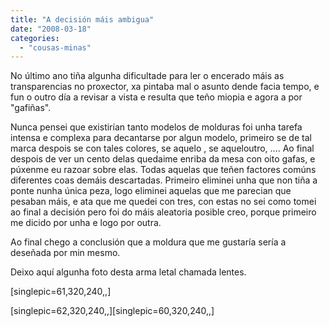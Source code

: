 ```yaml
---
title: "A decisión máis ambigua"
date: "2008-03-18"
categories: 
  - "cousas-minas"
---
```


No último ano tiña algunha dificultade para ler o encerado máis as transparencias no proxector, xa pintaba mal o asunto dende facia tempo, e fun o outro día a revisar a vista e resulta que teño miopia e agora a por "gafiñas".

Nunca pensei que existirían tanto modelos de molduras foi unha tarefa intensa e complexa para decantarse por algun modelo, primeiro se de tal marca despois se con tales colores, se aquelo , se aqueloutro, .... Ao final despois de ver un cento delas quedaime enriba da mesa con oito gafas, e púxenme eu razoar sobre elas. Todas aquelas que teñen factores comúns diferentes coas demáis descartadas. Primeiro eliminei unha que non tiña a ponte nunha única peza, logo eliminei aquelas que me parecian que pesaban máis, e ata que me quedei con tres, con estas no sei como tomei ao final a decisión pero foi do máis aleatoria posible creo, porque primeiro me dicido por unha e logo por outra.

Ao final chego a conclusión que a moldura que me gustaría sería a deseñada por min mesmo.

Deixo aquí algunha foto desta arma letal chamada lentes.

\[singlepic=61,320,240,,\]

\[singlepic=62,320,240,,\]\[singlepic=60,320,240,,\]
